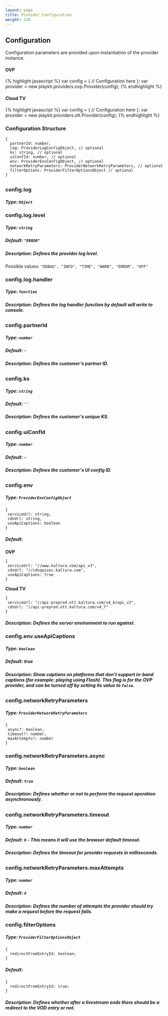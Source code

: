 ```yaml
---
layout: page
title: Provider Configuration   
weight: 110
---
```


## Configuration

Configuration parameters are provided upon instantiation of the provider instance.

#### OVP

{% highlight javascript %}
var config = {
  // Configuration here
};
var provider = new playkit.providers.ovp.Provider(config);
{% endhighlight %}

#### Cloud TV

{% highlight javascript %}
var config = {
  // Configuration here
};
var provider = new playkit.providers.ott.Provider(config);
{% endhighlight %}

### Configuration Structure

```
{
  partnerId: number,
  log: ProviderLogConfigObject, // optional
  ks: string, // optional
  uiConfId: number, // optional
  env: ProviderEnvConfigObject, // optional
  networkRetryParameters: ProviderNetworkRetryParameters, // optional
  filterOptions: ProviderFilterOptionsObject // optional
}
```

##

### config.log

##### Type: `Object`

### config.log.level

##### Type: `string`

##### Default: `"ERROR"`

##### Description: Defines the provider log level.

Possible values: `"DEBUG", "INFO", "TIME", "WARN", "ERROR", "OFF"`

### config.log.handler

##### Type: `function`

##### Description: Defines the log handler function by default will write to console.

##

### config.partnerId

##### Type: `number`

##### Default: `-`

##### Description: Defines the customer's partner ID.

##

### config.ks

##### Type: `string`

##### Default: `''`

##### Description: Defines the customer's unique KS.

##

### config.uiConfId

##### Type: `number`

##### Default: `-`

##### Description: Defines the customer's UI config ID.

##

### config.env

##### Type: `ProviderEnvConfigObject`

```
{
 serviceUrl: string,
 cdnUrl: string,
 useApiCaptions: boolean
}
```

##### Default:

**OVP**

```
{
 serviceUrl: "//www.kaltura.com/api_v3",
 cdnUrl: "//cdnapisec.kaltura.com",
 useApiCaptions: true
}
```

**Cloud TV**

```
{
 serviceUrl: "//api-preprod.ott.kaltura.com/v4_6/api_v3",
 cdnUrl: "//api-preprod.ott.kaltura.com/v4_7"
}
```

##### Description: Defines the server environment to run against.

### config.env.useApiCaptions

##### Type: `boolean`

##### Default: true

##### Description: Show captions on platforms that don't support in-band captions (for example: playing using Flash). This flag is for the OVP provider, and can be turned off by setting its value to `false`.

##

### config.networkRetryParameters

##### Type: `ProviderNetworkRetryParameters`

```
{
 async?: boolean,
 timeout?: number,
 maxAttempts?: number
}
```

### config.networkRetryParameters.async

##### Type: `boolean`

##### Default: `true`

##### Description: Defines whether or not to perform the request operation asynchronously.

##

### config.networkRetryParameters.timeout

##### Type: `number`

##### Default: `0` - This means it will use the browser default timeout.

##### Description: Defines the timeout for provider requests in milliseconds.

##

### config.networkRetryParameters.maxAttempts

##### Type: `number`

##### Default: `4`

##### Description: Defines the number of attempts the provider should try make a request before the request fails.

### config.filterOptions

##### Type: `ProviderFilterOptionsObject`

```
{
  redirectFromEntryId: boolean;
}
```

##### Default:

```
{
  redirectFromEntryId: true;
}
```

##### Description: Defines whether after a livestream ends there should be a redirect to the VOD entry or not.
